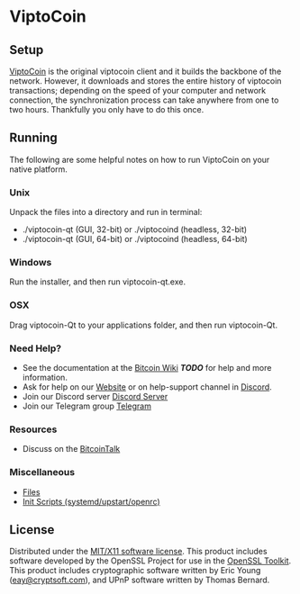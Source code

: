 ViptoCoin
=====================

Setup
---------------------
[ViptoCoin](https://viptocoin.com/) is the original viptocoin client and it builds the backbone of the network. However, it downloads and stores the entire history of viptocoin transactions; depending on the speed of your computer and network connection, the synchronization process can take anywhere from one to two hours. Thankfully you only have to do this once.

Running
---------------------
The following are some helpful notes on how to run ViptoCoin on your native platform.

### Unix

Unpack the files into a directory and run in terminal:

- ./viptocoin-qt (GUI, 32-bit) or ./viptocoind (headless, 32-bit)
- ./viptocoin-qt (GUI, 64-bit) or ./viptocoind (headless, 64-bit)

### Windows

Run the installer, and then run viptocoin-qt.exe.

### OSX

Drag viptocoin-Qt to your applications folder, and then run viptocoin-Qt.

### Need Help?

* See the documentation at the [Bitcoin Wiki](https://en.bitcoin.it/wiki/Main_Page) ***TODO***
for help and more information.
* Ask for help on our [Website](https://www.viptocoinproject.org/help-support/) or on help-support channel in [Discord](http://discordapp.com/invite/B8F7Jdv).
* Join our Discord server [Discord Server](http://discordapp.com/invite/B8F7Jdv)
* Join our Telegram group [Telegram](http://t.me/viptocoincoin )

### Resources

* Discuss on the [BitcoinTalk](https://bitcointalk.org/index.php?topic=1848351.0)

### Miscellaneous

- [Files](files.md)
- [Init Scripts (systemd/upstart/openrc)](init.md)

License
---------------------
Distributed under the [MIT/X11 software license](http://www.opensource.org/licenses/mit-license.php).
This product includes software developed by the OpenSSL Project for use in the [OpenSSL Toolkit](https://www.openssl.org/). This product includes
cryptographic software written by Eric Young ([eay@cryptsoft.com](mailto:eay@cryptsoft.com)), and UPnP software written by Thomas Bernard.

